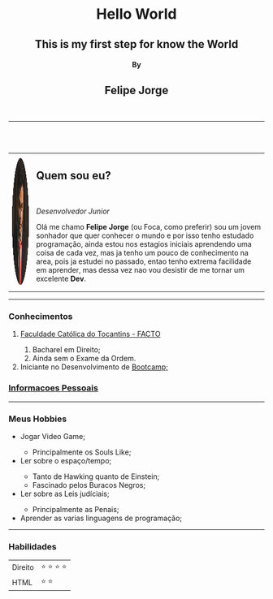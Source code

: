 <!DOCTYPE html>
<html>
    <head> 
        <meta charset="utf-8">
            <title> Welcome </title>
    </head>
 <center>
    <body>
        <h1> Hello World </h1>
        <p><h2> This is my first step for know the World </h2></p>
        <p> <h4> By </h4></p>
        <p><h2> Felipe Jorge </h2></p>
    <br>
    </body>
    <hr size="2" noshade="0" color="grey">
<!--Esse comando e somente para Dev`s como eu, um jovem sonhador que quer conhecer o mundo, nao se esqueca desse comando :)-->
<br>
</center>
<body>
    <table cellspacing="20">
        <tr>
            <td><img src="imagens/Mecircle.png" height="250" width="250"></td>
            <br>
            <td><p><h2>Quem sou eu?</h2></p>
                <br>
                <p><em>Desenvolvedor Junior</em></p>
                <p>Olá me chamo <strong>Felipe Jorge</strong> (ou Foca, como preferir) sou um jovem sonhador que quer conhecer o mundo e por isso tenho estudado programação,
                    ainda estou nos estagios iniciais aprendendo uma coisa de cada vez, mas ja tenho um pouco de conhecimento na area, pois ja estudei no passado, entao tenho 
                    extrema facilidade em aprender, mas dessa vez nao vou desistir de me tornar um excelente <strong>Dev</strong>.</p></td>
        </tr>
    </table>
    <!--O comando <em> serve para colocar em Italico alguma frase do paragrafo;
        <strong> serve para dar enfase ao texto :)--> 
    <hr size="2" noshade="0" color="grey">
    <h3><strong>Conhecimentos</strong></h3>
    <ol>
        <li><a href="https://to.catolica.edu.br/portal/">Faculdade Católica do Tocantins - FACTO</a></li>
            <ol>
                <li>Bacharel em Direito;</li>
                <li>Ainda sem o Exame da Ordem.</li>
            </ol>
        <li>Iniciante no Desenvolvimento de <a href="https://www.udemy.com/home/my-courses/learning/"> Bootcamp;</a></li>
    </ol>
    <h3><strong><a href="Dados.html">Informacoes Pessoais</a></strong></h3>
    <hr size="2" noshade="0" color="grey">
    <h3><strong>Meus Hobbies</strong></h3>
    <ul>
        <li>Jogar Video Game;</li>
            <ul>
                <li>Principalmente os Souls Like;</li>
            </ul>
        <li>Ler sobre o espaço/tempo;</li>
            <ul>
                <li>Tanto de Hawking quanto de Einstein;</li>
                <li>Fascinado pelos Buracos Negros;</li>
            </ul>
        <li>Ler sobre as Leis judíciais;</li>
            <ul>
                <li>Principalmente as Penais;</li>
            </ul>
        <li>Aprender as varias linguagens de programação;</li>
    </ul> 
    <hr size="2" noshade="0" color="grey">
    <h3><strong>Habilidades</strong></h3>
    <table>
        <tr>
            <td>Direito</td>
            <td>&#11088 &#11088 &#11088 &#11088</td>
        </tr>
        <tr>
            <td>HTML</td>
            <td>&#11088 &#11088</td>
        </tr>
    </table>
</body>
</html>
